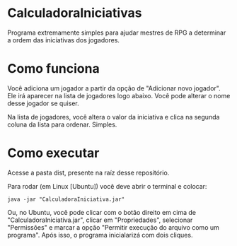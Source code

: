 # CalculadoraIniciativas
Programa extremamente simples para ajudar mestres de RPG a determinar a ordem das iniciativas dos jogadores.

# Como funciona
Você adiciona um jogador a partir da opção de "Adicionar novo jogador". Ele irá aparecer na lista de jogadores logo abaixo. Você pode alterar o nome desse jogador se quiser. 

Na lista de jogadores, você altera o valor da iniciativa e clica na segunda coluna da lista para ordenar. Simples.

# Como executar
Acesse a pasta dist, presente na raíz desse repositório.

Para rodar (em Linux [Ubuntu]) você deve abrir o terminal e colocar:

``
java -jar "CalculadoraIniciativa.jar" 
``

Ou, no Ubuntu, você pode clicar com o botão direito em cima de "CalculadoraIniciativa.jar", 
clicar em "Propriedades", selecionar "Permissões" e marcar a opção "Permitir execução do 
arquivo como um programa". Após isso, o programa inicialarizá com dois cliques.
